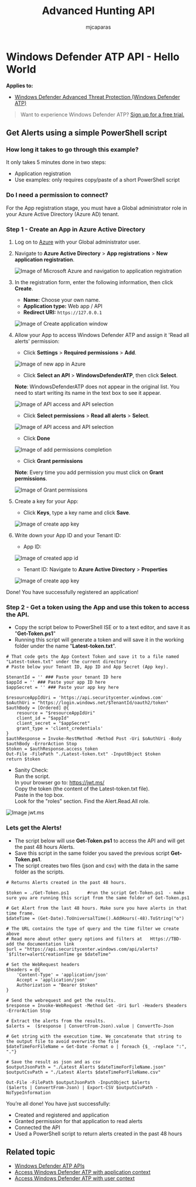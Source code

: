 ﻿---
title: Advanced Hunting API
description: Use this API to run advanced queries
keywords: apis, supported apis, advanced hunting, query
search.product: eADQiWindows 10XVcnh
ms.prod: w10
ms.mktglfcycl: deploy
ms.sitesec: library
ms.pagetype: security
ms.author: macapara
author: mjcaparas
ms.localizationpriority: medium
manager: dansimp
audience: ITPro
ms.collection: M365-security-compliance 
ms.topic: article
---

# Windows Defender ATP API - Hello World 

**Applies to:** 
- [Windows Defender Advanced Threat Protection (Windows Defender ATP)](https://go.microsoft.com/fwlink/p/?linkid=2069559)

> Want to experience Windows Defender ATP? [Sign up for a free trial.](https://www.microsoft.com/WindowsForBusiness/windows-atp?ocid=docs-wdatp-exposedapis-abovefoldlink) 


## Get Alerts using a simple PowerShell script

### How long it takes to go through this example?
It only takes 5 minutes done in two steps:
- Application registration
- Use examples: only requires copy/paste of a short PowerShell script

### Do I need a permission to connect?
For the App registration stage, you must have a Global administrator role in your Azure Active Directory (Azure AD) tenant.

### Step 1 - Create an App in Azure Active Directory

1.	Log on to [Azure](https://portal.azure.com) with your Global administrator user.

2.	Navigate to **Azure Active Directory** > **App registrations** > **New application registration**. 

    ![Image of Microsoft Azure and navigation to application registration](images/atp-azure-new-app.png)

3.	In the registration form, enter the following information, then click **Create**.

    - **Name:** Choose your own name. 
    - **Application type:** Web app / API
    - **Redirect URI:** `https://127.0.0.1`

	![Image of Create application window](images/webapp-create.png)

4. Allow your App to access Windows Defender ATP and assign it 'Read all alerts' permission:

	- Click **Settings** > **Required permissions** > **Add**.

	![Image of new app in Azure](images/webapp-add-permission.png)

	- Click **Select an API** > **WindowsDefenderATP**, then click **Select**.

	**Note**: WindowsDefenderATP does not appear in the original list. You need to start writing its name in the text box to see it appear.

	![Image of API access and API selection](images/webapp-add-permission-2.png)

	- Click **Select permissions** > **Read all alerts** > **Select**.

	![Image of API access and API selection](images/webapp-add-permission-readalerts.png)

	- Click **Done**

	![Image of add permissions completion](images/webapp-add-permission-end.png)

	- Click **Grant permissions**

	**Note**: Every time you add permission you must click on **Grant permissions**.

	![Image of Grant permissions](images/webapp-grant-permissions.png)

5. Create a key for your App:

	- Click **Keys**, type a key name and click **Save**.

	![Image of create app key](images/webapp-create-key.png)

6. Write down your App ID and your Tenant ID:

	- App ID: 

	![Image of created app id](images/webapp-app-id1.png)

	- Tenant ID: Navigate to **Azure Active Directory** > **Properties**

	![Image of create app key](images/api-tenant-id.png)


Done! You have successfully registered an application! 

### Step 2 - Get a token using the App and use this token to access the API.

-	Copy the script below to PowerShell ISE or to a text editor, and save it as "**Get-Token.ps1**"
-	Running this script will generate a token and will save it in the working folder under the name "**Latest-token.txt**".

```
# That code gets the App Context Token and save it to a file named "Latest-token.txt" under the current directory
# Paste below your Tenant ID, App ID and App Secret (App key).
 
$tenantId = '' ### Paste your tenant ID here
$appId = '' ### Paste your app ID here
$appSecret = '' ### Paste your app key here
 
$resourceAppIdUri = 'https://api.securitycenter.windows.com'
$oAuthUri = "https://login.windows.net/$TenantId/oauth2/token"
$authBody = [Ordered] @{
    resource = "$resourceAppIdUri"
    client_id = "$appId"
    client_secret = "$appSecret"
    grant_type = 'client_credentials'
}
$authResponse = Invoke-RestMethod -Method Post -Uri $oAuthUri -Body $authBody -ErrorAction Stop
$token = $authResponse.access_token
Out-File -FilePath "./Latest-token.txt" -InputObject $token
return $token

```

-	Sanity Check:<br>
Run the script.<br>
In your browser go to: https://jwt.ms/ <br>
Copy the token (the content of the Latest-token.txt file).<br>
Paste in the top box.<br>
Look for the "roles" section. Find the Alert.Read.All role.

![Image jwt.ms](images/api-jwt-ms.png)

### Lets get the Alerts!

-	The script below will use **Get-Token.ps1** to access the API and will get the past 48 hours Alerts.
-   Save this script in the same folder you saved the previous script **Get-Token.ps1**. 
-	The script creates two files (json and csv) with the data in the same folder as the scripts.

```
# Returns Alerts created in the past 48 hours.
 
$token = ./Get-Token.ps1       #run the script Get-Token.ps1  - make sure you are running this script from the same folder of Get-Token.ps1

# Get Alert from the last 48 hours. Make sure you have alerts in that time frame.
$dateTime = (Get-Date).ToUniversalTime().AddHours(-48).ToString("o")       

# The URL contains the type of query and the time filter we create above
# Read more about other query options and filters at   Https://TBD- add the documentation link
$url = "https://api.securitycenter.windows.com/api/alerts?`$filter=alertCreationTime ge $dateTime"
 
# Set the WebRequest headers
$headers = @{ 
    'Content-Type' = 'application/json'
    Accept = 'application/json'
    Authorization = "Bearer $token" 
}

# Send the webrequest and get the results. 
$response = Invoke-WebRequest -Method Get -Uri $url -Headers $headers -ErrorAction Stop

# Extract the alerts from the results. 
$alerts =  ($response | ConvertFrom-Json).value | ConvertTo-Json
 
# Get string with the execution time. We concatenate that string to the output file to avoid overwrite the file
$dateTimeForFileName = Get-Date -Format o | foreach {$_ -replace ":", "."}    
 
# Save the result as json and as csv
$outputJsonPath = "./Latest Alerts $dateTimeForFileName.json"     
$outputCsvPath = "./Latest Alerts $dateTimeForFileName.csv"
 
Out-File -FilePath $outputJsonPath -InputObject $alerts
($alerts | ConvertFrom-Json) | Export-CSV $outputCsvPath -NoTypeInformation 

```

You’re all done! You have just successfully:
-	Created and registered and application
-	Granted permission for that application to read alerts
-	Connected the API
-	Used a PowerShell script to return alerts created in the past 48 hours



## Related topic
- [Windows Defender ATP APIs](exposed-apis-list.md)
- [Access Windows Defender ATP with application context](exposed-apis-create-app-webapp.md)
- [Access Windows Defender ATP with user context](exposed-apis-create-app-nativeapp.md)